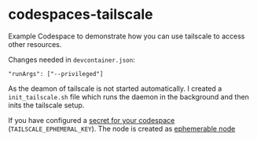 # codespaces-tailscale

Example Codespace to demonstrate how you can use tailscale to access other resources.

Changes needed in `devcontainer.json`:

```
"runArgs": ["--privileged"]
```

As the deamon of tailscale is not started automatically. I created a `init_tailscale.sh` file which runs the daemon in the background and then inits the tailscale setup.

If you have configured a [secret for your codespace](https://docs.github.com/en/codespaces/managing-your-codespaces/managing-encrypted-secrets-for-your-codespaces) (`TAILSCALE_EPHEMERAL_KEY`). The node is created as [ephemerable node](https://tailscale.com/kb/1111/ephemeral-nodes/)

